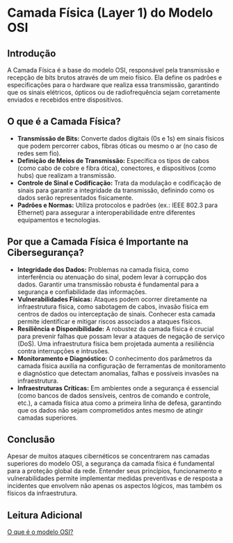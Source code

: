 # Camada Física (Layer 1) do Modelo OSI

## Introdução
A Camada Física é a base do modelo OSI, responsável pela transmissão e recepção de bits brutos através de um meio físico. Ela define os padrões e especificações para o hardware que realiza essa transmissão, garantindo que os sinais elétricos, ópticos ou de radiofrequência sejam corretamente enviados e recebidos entre dispositivos.

## O que é a Camada Física?
- **Transmissão de Bits:** Converte dados digitais (0s e 1s) em sinais físicos que podem percorrer cabos, fibras óticas ou mesmo o ar (no caso de redes sem fio).
- **Definição de Meios de Transmissão:** Especifica os tipos de cabos (como cabo de cobre e fibra ótica), conectores, e dispositivos (como hubs) que realizam a transmissão.
- **Controle de Sinal e Codificação:** Trata da modulação e codificação de sinais para garantir a integridade da transmissão, definindo como os dados serão representados fisicamente.
- **Padrões e Normas:** Utiliza protocolos e padrões (ex.: IEEE 802.3 para Ethernet) para assegurar a interoperabilidade entre diferentes equipamentos e tecnologias.

## Por que a Camada Física é Importante na Cibersegurança?
- **Integridade dos Dados:** Problemas na camada física, como interferência ou atenuação do sinal, podem levar à corrupção dos dados. Garantir uma transmissão robusta é fundamental para a segurança e confiabilidade das informações.
- **Vulnerabilidades Físicas:** Ataques podem ocorrer diretamente na infraestrutura física, como sabotagem de cabos, invasão física em centros de dados ou interceptação de sinais. Conhecer esta camada permite identificar e mitigar riscos associados a ataques físicos.
- **Resiliência e Disponibilidade:** A robustez da camada física é crucial para prevenir falhas que possam levar a ataques de negação de serviço (DoS). Uma infraestrutura física bem projetada aumenta a resiliência contra interrupções e intrusões.
- **Monitoramento e Diagnóstico:** O conhecimento dos parâmetros da camada física auxilia na configuração de ferramentas de monitoramento e diagnóstico que detectam anomalias, falhas e possíveis invasões na infraestrutura.
- **Infraestruturas Críticas:** Em ambientes onde a segurança é essencial (como bancos de dados sensíveis, centros de comando e controle, etc.), a camada física atua como a primeira linha de defesa, garantindo que os dados não sejam comprometidos antes mesmo de atingir camadas superiores.

## Conclusão
Apesar de muitos ataques cibernéticos se concentrarem nas camadas superiores do modelo OSI, a segurança da camada física é fundamental para a proteção global da rede. Entender seus princípios, funcionamento e vulnerabilidades permite implementar medidas preventivas e de resposta a incidentes que envolvem não apenas os aspectos lógicos, mas também os físicos da infraestrutura.

## Leitura Adicional
[O que é o modelo OSI?](ssahttps://aws.amazon.com/what-is/osi-model/)